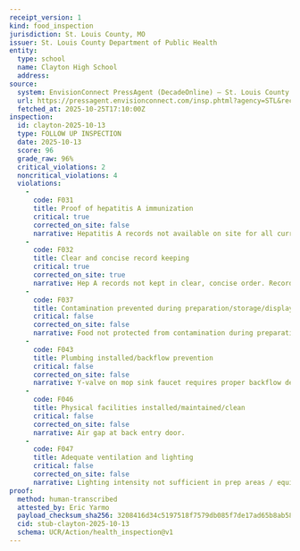 ```yaml
---
receipt_version: 1
kind: food_inspection
jurisdiction: St. Louis County, MO
issuer: St. Louis County Department of Public Health
entity:
  type: school
  name: Clayton High School
  address: 
source:
  system: EnvisionConnect PressAgent (DecadeOnline) – St. Louis County
  url: https://pressagent.envisionconnect.com/insp.phtml?agency=STL&record_id=<RECORD_ID_CLAYTON>
  fetched_at: 2025-10-25T17:10:00Z
inspection:
  id: clayton-2025-10-13
  type: FOLLOW UP INSPECTION
  date: 2025-10-13
  score: 96
  grade_raw: 96%
  critical_violations: 2
  noncritical_violations: 4
  violations:
    - 
      code: F031
      title: Proof of hepatitis A immunization
      critical: true
      corrected_on_site: false
      narrative: Hepatitis A records not available on site for all current employees. Two employees must be removed from schedule until proof is provided.
    - 
      code: F032
      title: Clear and concise record keeping
      critical: true
      corrected_on_site: true
      narrative: Hep A records not kept in clear, concise order. Records organized during inspection.
    - 
      code: F037
      title: Contamination prevented during preparation/storage/display
      critical: false
      corrected_on_site: false
      narrative: Food not protected from contamination during preparation and on display.
    - 
      code: F043
      title: Plumbing installed/backflow prevention
      critical: false
      corrected_on_site: false
      narrative: Y-valve on mop sink faucet requires proper backflow device.
    - 
      code: F046
      title: Physical facilities installed/maintained/clean
      critical: false
      corrected_on_site: false
      narrative: Air gap at back entry door.
    - 
      code: F047
      title: Adequate ventilation and lighting
      critical: false
      corrected_on_site: false
      narrative: Lighting intensity not sufficient in prep areas / equipment.
proof:
  method: human-transcribed
  attested_by: Eric Yarmo
  payload_checksum_sha256: 3208416d34c5197518f7579db085f7de17ad65b8ab5847be46f3860f00c96b07
  cid: stub-clayton-2025-10-13
  schema: UCR/Action/health_inspection@v1
---
```

